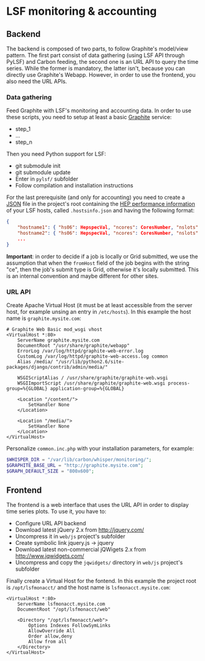 
LSF monitoring & accounting
===========================

Backend
-------

The backend is composed of two parts, to follow Graphite's model/view pattern. The first
part consist of data gathering (using LSF API through PyLSF) and Carbon feeding, the second
one is an URL API to query the time series. While the former is mandatory, the latter isn't,
because you can directly use Graphite's Webapp. However, in order to use the frontend, you
also need the URL APIs.

### Data gathering

Feed Graphite with LSF's monitoring and accounting data. In order to use these scripts, 
you need to setup at least a basic [Graphite](http://graphite.readthedocs.org/) service:
* step_1
* ...
* step_n

Then you need Python support for LSF:
* git submodule init
* git submodule update
* Enter in `pylsf/` subfolder
* Follow compilation and installation instructions

For the last prerequisite (and only for accounting) you need to create a [JSON](http://www.json.org/)
file in the project's root containing the [HEP performance information](https://twiki.cern.ch/twiki/bin/view/FIOgroup/TsiBenchHEPSPECWlcg)
of your LSF hosts, called `.hostsinfo.json` and having the following format:

```JSON
{
    "hostname1": { "hs06": HepspecVal, "ncores": CoresNumber, "nslots": LsfSlots },
    "hostname2": { "hs06": HepspecVal, "ncores": CoresNumber, "nslots": LsfSlots },
    ...
}
```

**Important**: in order to decide if a job is locally or Grid submitted, we use the assumption that
when the `fromHost` field of the job begins with the string "ce", then the job's submit type is Grid,
otherwise it's locally submitted. This is an internal convention and maybe different for other sites.

### URL API

Create Apache Virtual Host (it must be at least accessible from the server host, for
example unsing an entry in `/etc/hosts`). In this example the host name is
`graphite.mysite.com`:

```ApacheConf
# Graphite Web Basic mod_wsgi vhost
<VirtualHost *:80>
    ServerName graphite.mysite.com
    DocumentRoot "/usr/share/graphite/webapp"
    ErrorLog /var/log/httpd/graphite-web-error.log
    CustomLog /var/log/httpd/graphite-web-access.log common
    Alias /media/ "/usr/lib/python2.6/site-packages/django/contrib/admin/media/"

    WSGIScriptAlias / /usr/share/graphite/graphite-web.wsgi
    WSGIImportScript /usr/share/graphite/graphite-web.wsgi process-group=%{GLOBAL} application-group=%{GLOBAL}

    <Location "/content/">
        SetHandler None
    </Location>

    <Location "/media/">
        SetHandler None
    </Location>
</VirtualHost>
```

Personalize `common.inc.php` with your installation parameters, for example:

```PHP
$WHISPER_DIR = "/var/lib/carbon/whisper/monitoring/";
$GRAPHITE_BASE_URL = "http://graphite.mysite.com";
$GRAPH_DEFAULT_SIZE = "800x600";
```

Frontend
--------

The frontend is a web interface that uses the URL API in order to display
time series plots. To use it, you have to:

* Configure URL API backend
* Download latest jQuery 2.x from http://jquery.com/
* Uncompress it in `web/js` project's subfolder
* Create symbolic link jquery.js -> jquery
* Download latest non-commercial jQWigets 2.x from http://www.jqwidgets.com/
* Uncompress and copy the `jqwidgets/` directory in `web/js` project's subfolder

Finally create a Virtual Host for the fontend. In this example the project root 
is `/opt/lsfmonacct/` and the host name is `lsfmonacct.mysite.com`:

```ApacheConf
<VirtualHost *:80>
    ServerName lsfmonacct.mysite.com
    DocumentRoot "/opt/lsfmonacct/web"

    <Directory "/opt/lsfmonacct/web">
        Options Indexes FollowSymLinks
        AllowOverride All
        Order allow,deny
        Allow from all
    </Directory>
</VirtualHost>
```
